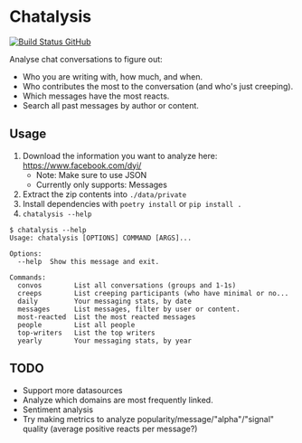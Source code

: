 Chatalysis
==========

[![Build Status GitHub](https://github.com/ErikBjare/chatalysis/workflows/Build/badge.svg?branch=master)](https://github.com/ErikBjare/chatalysis/actions?query=branch%3Amaster)

Analyse chat conversations to figure out:

 - Who you are writing with, how much, and when.
 - Who contributes the most to the conversation (and who's just creeping).
 - Which messages have the most reacts.
 - Search all past messages by author or content.


## Usage

 1. Download the information you want to analyze here: https://www.facebook.com/dyi/
    - Note: Make sure to use JSON
    - Currently only supports: Messages
 2. Extract the zip contents into `./data/private`
 3. Install dependencies with `poetry install` or `pip install .`
 3. `chatalysis --help`

```
$ chatalysis --help
Usage: chatalysis [OPTIONS] COMMAND [ARGS]...

Options:
  --help  Show this message and exit.

Commands:
  convos        List all conversations (groups and 1-1s)
  creeps        List creeping participants (who have minimal or no...
  daily         Your messaging stats, by date
  messages      List messages, filter by user or content.
  most-reacted  List the most reacted messages
  people        List all people
  top-writers   List the top writers
  yearly        Your messaging stats, by year
```


## TODO 

 - Support more datasources
 - Analyze which domains are most frequently linked.
 - Sentiment analysis
 - Try making metrics to analyze popularity/message/"alpha"/"signal" quality (average positive reacts per message?)
